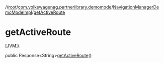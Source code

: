 //[root](../../../index.md)/[com.volkswagenag.partnerlibrary.demomode](../index.md)/[NavigationManagerDemoModeImpl](index.md)/[getActiveRoute](get-active-route.md)

# getActiveRoute

[JVM]\

public Response&lt;String&gt;[getActiveRoute](get-active-route.md)()
